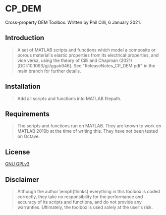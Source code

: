 # CP_DEM
Cross-property DEM Toolbox. Written by Phil Cilli, 6 January 2021.

## Introduction

> A set of MATLAB scripts and functions which model a composite or porous material's elastic properties from its electrical properties, and vice versa, using the theory of Cilli and Chapman (2021) [DOI:10.1093/gji/ggab046]. See "ReleaseNotes_CP_DEM.pdf" in the main branch for further details.
## Installation

> Add all scripts and functions into MATLAB filepath.
## Requirements

> The scripts and functions run on MATLAB. They are known to work on MATLAB 2019b at the time of writing this. They have not been tested on Octave.
## License
[GNU GPLv3](https://choosealicense.com/licenses/gpl-3.0/)

## Disclaimer
> Although the author \emph{thinks} everything in this toolbox is coded correctly, they take no responsibility for the performance and accuracy of its scripts and functions, and do not provide any warranties. Ultimately, the toolbox is used solely at the user's risk.
